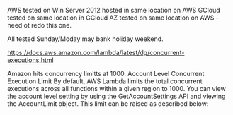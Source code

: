 AWS tested on Win Server 2012 hosted in same location on AWS
GCloud tested on same location in GCloud
AZ tested on same location on AWS  - need ot redo this one.

All tested Sunday/Moday may bank holiday weekend.

https://docs.aws.amazon.com/lambda/latest/dg/concurrent-executions.html

Amazon hits concurrency limitts at 1000.
Account Level Concurrent Execution Limit
By default, AWS Lambda limits the total concurrent executions across all functions within a given region to 1000. You can view the account level setting by using the GetAccountSettings API and viewing the AccountLimit object. This limit can be raised as described below: